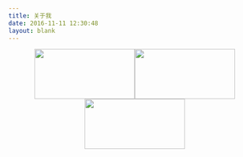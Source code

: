 ```yaml
---
title: 关于我
date: 2016-11-11 12:30:48
layout: blank
---
```

<p style="text-align: center">
<a href="https://github.com/yangpiena"><img src="/assets/blogImg/github-logo.jpg" style="width: 200px;height:100px" /></a><a href="http://weibo.com/yangpiena"><img src="/assets/blogImg/xlweibo-logo.jpg" style="width: 200px;height:100px" /></a><a href="mailto:yangpiena@gmail.com"><img src="/assets/blogImg/email-logo.jpg" style="width: 200px;height:100px" /></a>
</p>